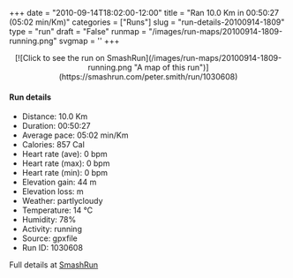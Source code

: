 +++
date = "2010-09-14T18:02:00-12:00"
title = "Ran 10.0 Km in 00:50:27 (05:02 min/Km)"
categories = ["Runs"]
slug = "run-details-20100914-1809"
type = "run"
draft = "False"
runmap = "/images/run-maps/20100914-1809-running.png"
svgmap = '<polyline points="70 42, 73 44, 73 47, 77 50, 81 58, 100 71, 100 72, 97 82, 96 85, 95 85, 86 83, 42 60, 41 59, 37 56, 35 53, 27 55, 21 55, 19 53, 2 41, 0 40, 5 35, 18 22, 27 14, 30 16, 51 29, 55 38, 57 39, 71 46, 72 46, 81 34, 74 31, 71 33">'
+++



<!--more-->

<center>
[![Click to see the run on SmashRun](/images/run-maps/20100914-1809-running.png "A map of this run")](https://smashrun.com/peter.smith/run/1030608)
</center>

#### Run details

* Distance: 10.0 Km
* Duration: 00:50:27
* Average pace: 05:02 min/Km
* Calories: 857 Cal
* Heart rate (ave): 0 bpm
* Heart rate (max): 0 bpm
* Heart rate (min): 0 bpm
* Elevation gain: 44 m
* Elevation loss:  m
* Weather: partlycloudy
* Temperature: 14 &deg;C
* Humidity: 78%
* Activity: running
* Source: gpxfile
* Run ID: 1030608

Full details at [SmashRun](https://smashrun.com/peter.smith/run/1030608)